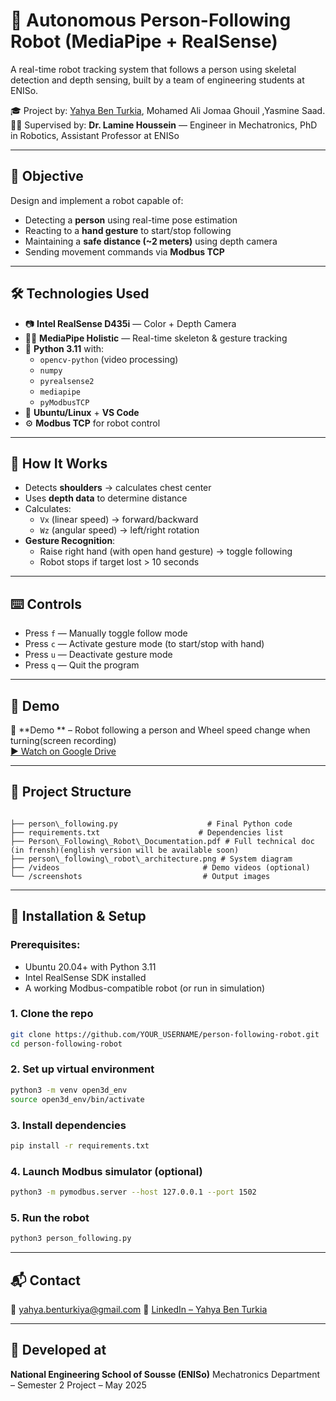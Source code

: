 # 🤖 Autonomous Person-Following Robot (MediaPipe + RealSense)

A real-time robot tracking system that follows a person using skeletal detection and depth sensing, built by a team of engineering students at ENISo.

🎓 Project by: [Yahya Ben Turkia](https://www.linkedin.com/in/yahya-ben-turkia/), Mohamed Ali Jomaa Ghouil ,Yasmine Saad. 
🧑‍🏫 Supervised by: **Dr. Lamine Houssein** — Engineer in Mechatronics, PhD in Robotics, Assistant Professor at ENISo

---

## 🎯 Objective

Design and implement a robot capable of:

- Detecting a **person** using real-time pose estimation  
- Reacting to a **hand gesture** to start/stop following  
- Maintaining a **safe distance (~2 meters)** using depth camera  
- Sending movement commands via **Modbus TCP**

---


## 🛠️ Technologies Used

- 📷 **Intel RealSense D435i** — Color + Depth Camera  
- 🧍‍♂️ **MediaPipe Holistic** — Real-time skeleton & gesture tracking  
- 🧠 **Python 3.11** with:
  - `opencv-python` (video processing)  
  - `numpy`  
  - `pyrealsense2`  
  - `mediapipe`  
  - `pyModbusTCP`  
- 🧰 **Ubuntu/Linux** + **VS Code**
- ⚙️ **Modbus TCP** for robot control

---

## 🚦 How It Works

- Detects **shoulders** → calculates chest center
- Uses **depth data** to determine distance
- Calculates:
  - `Vx` (linear speed) → forward/backward
  - `Wz` (angular speed) → left/right rotation
- **Gesture Recognition**:  
  - Raise right hand (with open hand gesture) → toggle following  
  - Robot stops if target lost > 10 seconds

---

## ⌨️ Controls

- Press `f` — Manually toggle follow mode  
- Press `c` — Activate gesture mode (to start/stop with hand)  
- Press `u` — Deactivate gesture mode  
- Press `q` — Quit the program  

---

## 🧪 Demo

🎥 **Demo ** – Robot following a person and Wheel speed change when turning(screen recording)  
[▶️ Watch on Google Drive](https://drive.google.com/file/d/13Uw83MHfXj6rsvhU6wesWhnttASEJpLC/view?usp=sharing) 


---

## 📁 Project Structure

```

├── person\_following.py                    # Final Python code
├── requirements.txt                      # Dependencies list
├── Person\_Following\_Robot\_Documentation.pdf # Full technical doc (in frensh)(english version will be available soon)
├── person\_following\_robot\_architecture.png # System diagram
├── /videos                                # Demo videos (optional)
└── /screenshots                           # Output images

````

---

## 🚀 Installation & Setup

### Prerequisites:
- Ubuntu 20.04+ with Python 3.11  
- Intel RealSense SDK installed  
- A working Modbus-compatible robot (or run in simulation)

### 1. Clone the repo
```bash
git clone https://github.com/YOUR_USERNAME/person-following-robot.git
cd person-following-robot
````

### 2. Set up virtual environment

```bash
python3 -m venv open3d_env
source open3d_env/bin/activate
```

### 3. Install dependencies

```bash
pip install -r requirements.txt
```

### 4. Launch Modbus simulator (optional)

```bash
python3 -m pymodbus.server --host 127.0.0.1 --port 1502
```

### 5. Run the robot

```bash
python3 person_following.py
```

---

## 📬 Contact

📧 [yahya.benturkiya@gmail.com](mailto:yassminesaad75@gmail.com)
🔗 [LinkedIn – Yahya Ben Turkia](https://www.linkedin.com/in/yahya-ben-turkia/)

---

## 🏫 Developed at

**National Engineering School of Sousse (ENISo)**
Mechatronics Department – Semester 2 Project – May 2025


